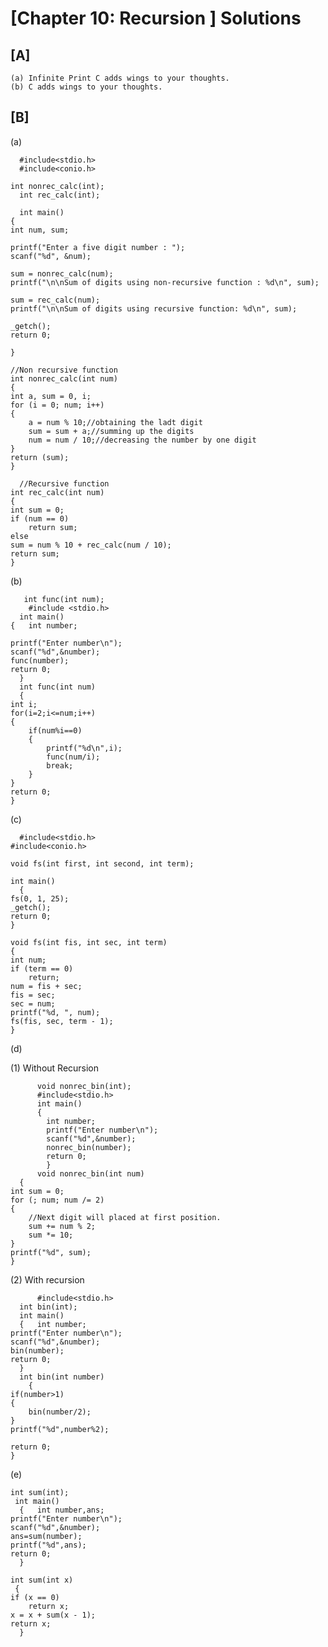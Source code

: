 # [Chapter 10: Recursion ] Solutions

## [A]
  
    (a) Infinite Print C adds wings to your thoughts.
    (b) C adds wings to your thoughts.
  
## [B]

   (a) 
   
      #include<stdio.h>
      #include<conio.h>

    int nonrec_calc(int);
      int rec_calc(int);

      int main()
    {
	int num, sum;

	printf("Enter a five digit number : ");
	scanf("%d", &num);

	sum = nonrec_calc(num);
	printf("\n\nSum of digits using non-recursive function : %d\n", sum);
	
	sum = rec_calc(num);
	printf("\n\nSum of digits using recursive function: %d\n", sum);
	
	_getch();
	return 0;

    }

    //Non recursive function
    int nonrec_calc(int num)
    {
	int a, sum = 0, i;
	for (i = 0; num; i++)
	{
		a = num % 10;//obtaining the ladt digit
		sum = sum + a;//summing up the digits
		num = num / 10;//decreasing the number by one digit
	}
	return (sum);
    }

      //Recursive function
    int rec_calc(int num)
    {
	int sum = 0;
	if (num == 0)
		return sum;
	else
	sum = num % 10 + rec_calc(num / 10);
	return sum;
    }
      
   (b) 
        
       int func(int num);
        #include <stdio.h>
      int main()
    {   int number;

    printf("Enter number\n");
    scanf("%d",&number);
    func(number);
    return 0;
      }
      int func(int num)
      {
    int i;
    for(i=2;i<=num;i++)
    {
        if(num%i==0)
        {
            printf("%d\n",i);
            func(num/i);
            break;
        }
    }
    return 0;
    }
  
  (c)
   
      #include<stdio.h>
    #include<conio.h>

    void fs(int first, int second, int term);

    int main()
      {
	fs(0, 1, 25);
	_getch();
	return 0;
    }

    void fs(int fis, int sec, int term)
    {
	int num;
	if (term == 0)
		return;
	num = fis + sec;
	fis = sec;
	sec = num;
	printf("%d, ", num);
	fs(fis, sec, term - 1);
    }
   
   (d)
   
   (1) Without Recursion  
          
          void nonrec_bin(int);
          #include<stdio.h>
          int main()
          {
            int number;
            printf("Enter number\n");
            scanf("%d",&number);
            nonrec_bin(number);
            return 0;
            }
          void nonrec_bin(int num)
      {
	int sum = 0;
	for (; num; num /= 2)
	{
		//Next digit will placed at first position.
		sum += num % 2;
		sum *= 10;
	}
	printf("%d", sum);
    }
   
    
   
   (2) With recursion
          
          #include<stdio.h>
      int bin(int);
      int main()
      {   int number;
    printf("Enter number\n");
    scanf("%d",&number);
    bin(number);
    return 0;
      }
      int bin(int number)
        {
    if(number>1)
    {
        bin(number/2);
    }
    printf("%d",number%2);

    return 0;
    }
  
  (e)
   
    int sum(int);
     int main()
      {   int number,ans;
    printf("Enter number\n");
    scanf("%d",&number);
    ans=sum(number);
    printf("%d",ans);
    return 0;
      }
  
    int sum(int x)
     {
	if (x == 0)
		return x;
	x = x + sum(x - 1);
	return x;
      }
